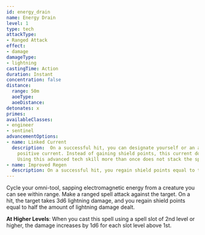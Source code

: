 ```yaml
---
id: energy_drain
name: Energy Drain
level: 1
type: tech
attackType:
- Ranged Attack
effect:
- damage
damageType:
- lightning
castingTime: Action
duration: Instant
concentration: false
distance:
  range: 50m
  aoeType: 
  aoeDistance: 
detonates: x
primes: 
availableClasses:
- engineer
- sentinel
advancementOptions:
- name: Linked Current
  description:  On a successful hit, you can designate yourself or an ally within range of the ability to direct a
    positive current. Instead of gaining shield points, this current doubles a creature's waking speed for 1d4 rounds.
    Using this advanced tech skill more than once does not stack the speed boost.
- name: Improved Regen
  description: On a successful hit, you regain shield points equal to the amount of lightning damage dealt.
---
```

Cycle your omni-tool, sapping electromagnetic energy from a creature you can see within range. Make a ranged spell attack
against the target. On a hit, the target takes 3d6 lightning damage, and you regain shield points equal to half the
amount of lightning damage dealt.

__At Higher Levels__: When you cast this spell using a spell slot of 2nd level or higher, the damage increases
by 1d6 for each slot level above 1st.
